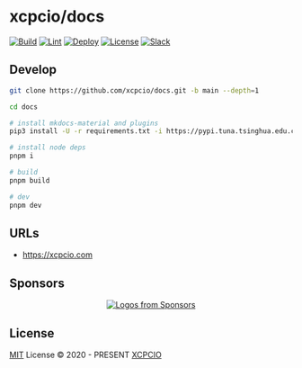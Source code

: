 # xcpcio/docs

[![Build](https://github.com/xcpcio/docs/actions/workflows/build.yml/badge.svg)](https://github.com/xcpcio/docs/actions/workflows/build.yml)
[![Lint](https://github.com/xcpcio/docs/actions/workflows/lint.yml/badge.svg)](https://github.com/xcpcio/docs/actions/workflows/lint.yml)
[![Deploy](https://github.com/xcpcio/docs/actions/workflows/deploy.yml/badge.svg)](https://github.com/xcpcio/docs/actions/workflows/deploy.yml)
[![License][license-image-mit]](https://mit-license.org/)
[![Slack](https://img.shields.io/badge/slack-@xcpcio-blue.svg?logo=slack)](https://xcpcio.slack.com)

## Develop

```bash
git clone https://github.com/xcpcio/docs.git -b main --depth=1

cd docs

# install mkdocs-material and plugins
pip3 install -U -r requirements.txt -i https://pypi.tuna.tsinghua.edu.cn/simple/

# install node deps
pnpm i

# build
pnpm build

# dev
pnpm dev
```

## URLs

* <https://xcpcio.com>

## Sponsors

<p align="center">
  <a href="https://github.com/sponsors/Dup4">
    <img src='https://cdn.jsdelivr.net/gh/Dup4/static/sponsors-output/sponsors.svg' alt="Logos from Sponsors" />
  </a>
</p>

## License

[MIT](./LICENSE) License © 2020 - PRESENT [XCPCIO][xcpcio]

[xcpcio]: https://github.com/xcpcio
[license-image-mit]: https://img.shields.io/badge/license-MIT-blue.svg?labelColor=333333
